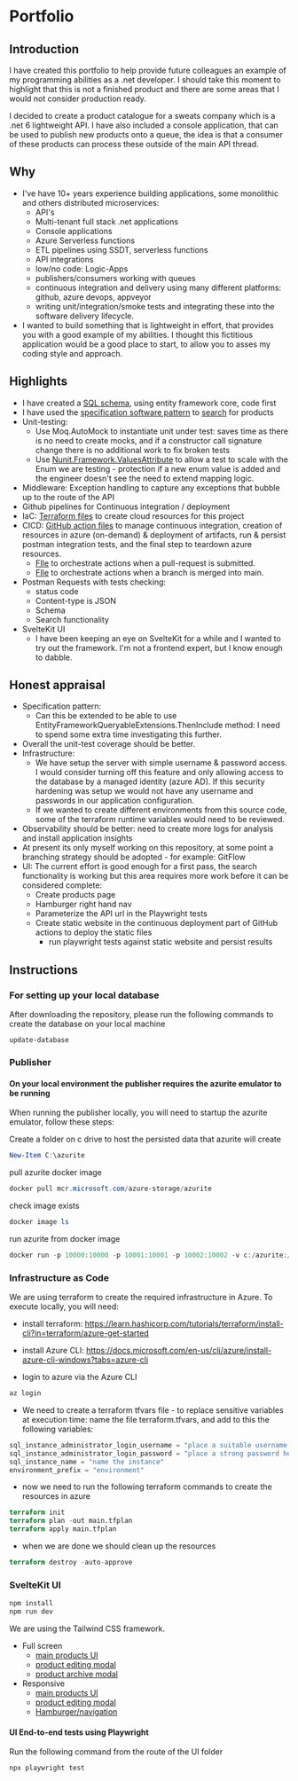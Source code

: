 # Portfolio

## Introduction

I have created this portfolio to help provide future colleagues an example of my programming abilities
as a .net developer. I should take this moment to highlight that this is not a finished product and there
are some areas that I would not consider production ready.

I decided to create a product catalogue for a sweats company which is a .net 6 lightweight API. I have also
included a console application, that can be used to publish new products onto a queue, the idea is that a
consumer of these products can process these outside of the main API thread.

## Why

* I've have 10+ years experience building applications, some monolithic and others distributed microservices:
  * API's
  * Multi-tenant full stack .net applications
  * Console applications
  * Azure Serverless functions
  * ETL pipelines using SSDT, serverless functions
  * API integrations
  * low/no code: Logic-Apps
  * publishers/consumers working with queues
  * continuous integration and delivery using many different platforms: github, azure devops, appveyor
  * writing unit/integration/smoke tests and integrating these into the software delivery lifecycle.
* I wanted to build something that is lightweight in effort, that provides you with a good example of my abilities.
I thought this fictitious application would be a good place to start, to allow you to asses my coding style and approach.

## Highlights

* I have created a [SQL schema](/Database/Models/), using entity framework core, code first
* I have used the [specification software pattern](/Database/SpecificationPattern/) to [search](/Database/Search/DatabaseSearchOrchestrator.cs) for products
* Unit-testing:
  * Use Moq.AutoMock to instantiate unit under test: saves time as there is no need to create mocks, and if a constructor call signature change there is no additional work to fix broken tests
  * Use  [Nunit.Framework.ValuesAttribute](/Database.Tests/Enums/MapEnumToEnum/MapProductToProductType/EnsureAllProductsAreMapped.Tests.cs#L11) to allow a test to scale with the Enum we are testing - protection if a new enum value is added and the engineer doesn't see the need to extend mapping logic.
* Middleware: Exception handling to capture any exceptions that bubble up to the route of the API
* Github pipelines for Continuous integration / deployment
* IaC: [Terraform files](/IaC/) to create cloud resources for this project
* CICD: [GitHub action files](/.github/workflows/) to manage continuous integration, creation of resources in azure (on-demand) & deployment of artifacts, run & persist postman integration tests, and the final step  to teardown azure resources.
  * [FIle](.github/workflows/main.pr.yml) to orchestrate actions when a pull-request is submitted.
  * [FIle](.github/workflows/main.yml) to orchestrate actions when a branch is merged into main.
* Postman Requests with tests checking:
  * status code
  * Content-type is JSON
  * Schema
  * Search functionality
* SvelteKit UI
  * I have been keeping an eye on SvelteKit for a while and I wanted to try out the framework. I'm not a frontend expert, but I know enough to dabble.  

## Honest appraisal

* Specification pattern:
  * Can this be extended to be able to use EntityFrameworkQueryableExtensions.ThenInclude method: I need to spend some extra time investigating this further.
* Overall the unit-test coverage should be better.
* Infrastructure:
  * We have setup the server with simple username & password access. I would consider turning off this feature and only allowing access to the database by a managed identity (azure AD). If this security hardening was setup we would not have any username and passwords in our application configuration.
  * If we wanted to create different environments from this source code, some of the terraform runtime variables would need to be reviewed.
* Observability should be better: need to create more logs for analysis and install application insights
* At present its only myself working on this repository, at some point a branching strategy should be adopted - for example: GitFlow
* UI: The current effort is good enough for a first pass, the search functionality is working but this area requires more work before it can be considered complete:
  * Create products page
  * Hamburger right hand nav
  * Parameterize the API url in the Playwright tests
  * Create static website in the continuous deployment part of GitHub actions to deploy the static files
    * run playwright tests against static website and persist results

## Instructions

### For setting up your local database

After downloading the repository, please run the following commands to create
the database on your local machine

```visual studio
update-database
```

### Publisher

#### On your local environment the publisher requires the azurite emulator to be running

When running the publisher locally, you will need to startup the azurite emulator,
follow these steps:

Create a folder on c drive to host the persisted data that azurite will create

```powershell
New-Item C:\azurite
```

pull azurite docker image

```powershell
docker pull mcr.microsoft.com/azure-storage/azurite
```

check image exists

```powershell
docker image ls
```

run azurite from docker image

```powershell
docker run -p 10000:10000 -p 10001:10001 -p 10002:10002 -v c:/azurite:/data mcr.microsoft.com/azure-storage/azurite
```

### Infrastructure as Code

We are using terraform to create the required infrastructure in Azure. To execute locally, you will need:

* install terraform: <https://learn.hashicorp.com/tutorials/terraform/install-cli?in=terraform/azure-get-started>

* install Azure CLI: <https://docs.microsoft.com/en-us/cli/azure/install-azure-cli-windows?tabs=azure-cli>

* login to azure via the Azure CLI

```powershell
az login
```

* We need to create a terraform tfvars file - to replace sensitive variables at execution time: name the file terraform.tfvars, and add to this the following variables:

```terraform
sql_instance_administrator_login_username = "place a suitable username here"
sql_instance_administrator_login_password = "place a strong password here"
sql_instance_name = "name the instance"
environment_prefix = "environment"
```

* now we need to run the following terraform commands to create the resources in azure

```terraform
terraform init
terraform plan -out main.tfplan
terraform apply main.tfplan
```

* when we are done we should clean up the resources

```terraform
terraform destroy -auto-approve
```

### SvelteKit UI

```powershell
npm install
npm run dev
```

We are using the Tailwind CSS framework.

* Full screen
  * [main products UI](UI.screen.grabs/full.screen.main.products.page.png)
  * [product editing modal](UI.screen.grabs/full.screen.edit.modal.png)
  * [product archive modal](UI.screen.grabs/full.screen.archive.modal.png)
* Responsive
  * [main products UI](UI.screen.grabs/responsive.screen.main.png)
  * [product editing modal](UI.screen.grabs/responsive.screen.edit.png)
  * [Hamburger/navigation](UI.screen.grabs/responsive.screen.hamburger.png)

#### UI End-to-end tests using Playwright

Run the following command from the route of the UI folder

```powershell
npx playwright test
```
